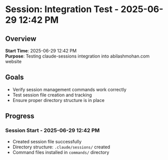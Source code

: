 # Session: Integration Test - 2025-06-29 12:42 PM

## Overview
**Start Time**: 2025-06-29 12:42 PM  
**Purpose**: Testing claude-sessions integration into abilashmohan.com website

## Goals
- Verify session management commands work correctly
- Test session file creation and tracking
- Ensure proper directory structure is in place

## Progress

### Session Start - 2025-06-29 12:42 PM
- Created session file successfully
- Directory structure: `.claude/sessions/` created
- Command files installed in `commands/` directory